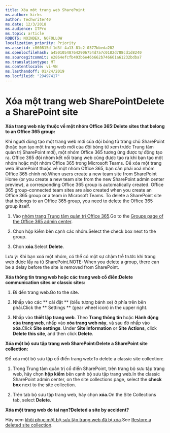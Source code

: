 ```yaml
---
title: Xóa một trang web SharePoint
ms.author: kirks
author: Techwriter40
ms.date: 12/3/2018
ms.audience: ITPro
ms.topic: article
ROBOTS: NOINDEX, NOFOLLOW
localization_priority: Priority
ms.assetid: c060815d-1d3f-4a13-81c2-0377bbeda202
ms.openlocfilehash: a450105487642906754d7a7c0182d788cd1d8240
ms.sourcegitcommit: e2864efcfb493b6e46b662b746661a61232bdba7
ms.translationtype: MT
ms.contentlocale: vi-VN
ms.lasthandoff: 01/24/2019
ms.locfileid: "29497417"
---
```

# <a name="delete-a-sharepoint-site"></a><span data-ttu-id="8232b-102">Xóa một trang web SharePoint</span><span class="sxs-lookup"><span data-stu-id="8232b-102">Delete a SharePoint site</span></span>

 <span data-ttu-id="8232b-103">**Xóa trang web này thuộc về một nhóm Office 365:**</span><span class="sxs-lookup"><span data-stu-id="8232b-103">**Delete sites that belong to an Office 365 group:**</span></span>
  
<span data-ttu-id="8232b-p101">Khi người dùng tạo một trang web mới của đội bóng từ trang chủ SharePoint (hoặc bạn tạo một trang web mới của đội bóng từ xem trước Trung tâm quản trị SharePoint mới), một nhóm Office 365 tương ứng được tự động tạo ra. Office 365 đội nhóm kết nối trang web cũng được tạo ra khi bạn tạo một nhóm hoặc một nhóm Office 365 trong Microsoft Teams. Để xóa một trang web SharePoint thuộc về một nhóm Office 365, bạn cần phải xoá nhóm Office 365 chính nó.</span><span class="sxs-lookup"><span data-stu-id="8232b-p101">When users create a new team site from SharePoint Home (or you create a new team site from the new SharePoint admin center preview), a corresponding Office 365 group is automatically created. Office 365 group-connected team sites are also created when you create an Office 365 group or a team in Microsoft Teams. To delete a SharePoint site that belongs to an Office 365 group, you need to delete the Office 365 group itself.</span></span> 
  
1. <span data-ttu-id="8232b-107">Vào [nhóm trang Trung tâm quản trị Office 365](https://portal.office.com/adminportal/home#/groups).</span><span class="sxs-lookup"><span data-stu-id="8232b-107">Go to the [Groups page of the Office 365 admin center](https://portal.office.com/adminportal/home#/groups).</span></span>
  
2. <span data-ttu-id="8232b-108">Chọn hộp kiểm bên cạnh các nhóm.</span><span class="sxs-lookup"><span data-stu-id="8232b-108">Select the check box next to the group.</span></span>
  
3. <span data-ttu-id="8232b-109">Chọn **xóa**.</span><span class="sxs-lookup"><span data-stu-id="8232b-109">Select **Delete**.</span></span> 
  
<span data-ttu-id="8232b-110">Lưu ý: Khi bạn xoá một nhóm, có thể có một sự chậm trễ trước khi trang web được lấy ra từ SharePoint.</span><span class="sxs-lookup"><span data-stu-id="8232b-110">NOTE: When you delete a group, there can be a delay before the site is removed from SharePoint.</span></span>
  
 <span data-ttu-id="8232b-111">**Xóa thông tin trang web hoặc các trang web cổ điển:**</span><span class="sxs-lookup"><span data-stu-id="8232b-111">**Delete communication sites or classic sites:**</span></span>
  
1. <span data-ttu-id="8232b-112">Đi đến trang web.</span><span class="sxs-lookup"><span data-stu-id="8232b-112">Go to the site.</span></span>
  
2. <span data-ttu-id="8232b-113">Nhấp vào các \*\* cài đặt \*\* (biểu tượng bánh xe) ở phía trên bên phải.</span><span class="sxs-lookup"><span data-stu-id="8232b-113">Click the \*\* Settings \*\* (gear wheel icon) in the upper right.</span></span> 
  
3. <span data-ttu-id="8232b-p102">Nhấp vào **thiết lập trang web**. Theo **Trang thông tin** hoặc **Hành động của trang web**, nhấp vào **xóa trang web này**, và sau đó nhấp vào **xóa**.</span><span class="sxs-lookup"><span data-stu-id="8232b-p102">Click **Site settings**. Under **Site Information** or **Site Actions**, click **Delete this site**, and then click **Delete**.</span></span> 
  
 <span data-ttu-id="8232b-116">**Xóa một bộ sưu tập trang web SharePoint:**</span><span class="sxs-lookup"><span data-stu-id="8232b-116">**Delete a SharePoint site collection:**</span></span>
  
<span data-ttu-id="8232b-117">Để xóa một bộ sưu tập cổ điển trang web:</span><span class="sxs-lookup"><span data-stu-id="8232b-117">To delete a classic site collection:</span></span>
  
1. <span data-ttu-id="8232b-118">Trong Trung tâm quản trị cổ điển SharePoint, trên trang bộ sưu tập trang web, hãy chọn **hộp kiểm** bên cạnh bộ sưu tập trang web.</span><span class="sxs-lookup"><span data-stu-id="8232b-118">In the classic SharePoint admin center, on the site collections page, select the **check box** next to the site collection.</span></span> 
  
2. <span data-ttu-id="8232b-119">Trên tab bộ sưu tập trang web, hãy chọn **xóa.**</span><span class="sxs-lookup"><span data-stu-id="8232b-119">On the Site Collections tab, select **Delete.**</span></span>
  
 <span data-ttu-id="8232b-120">**Xóa một trang web do tai nạn?**</span><span class="sxs-lookup"><span data-stu-id="8232b-120">**Deleted a site by accident?**</span></span>
  
<span data-ttu-id="8232b-121">Hãy xem [khôi phục một bộ sưu tập trang web đã bị xóa](https://go.microsoft.com/fwlink/?linkid=867660).</span><span class="sxs-lookup"><span data-stu-id="8232b-121">See [Restore a deleted site collection](https://go.microsoft.com/fwlink/?linkid=867660).</span></span>
  

